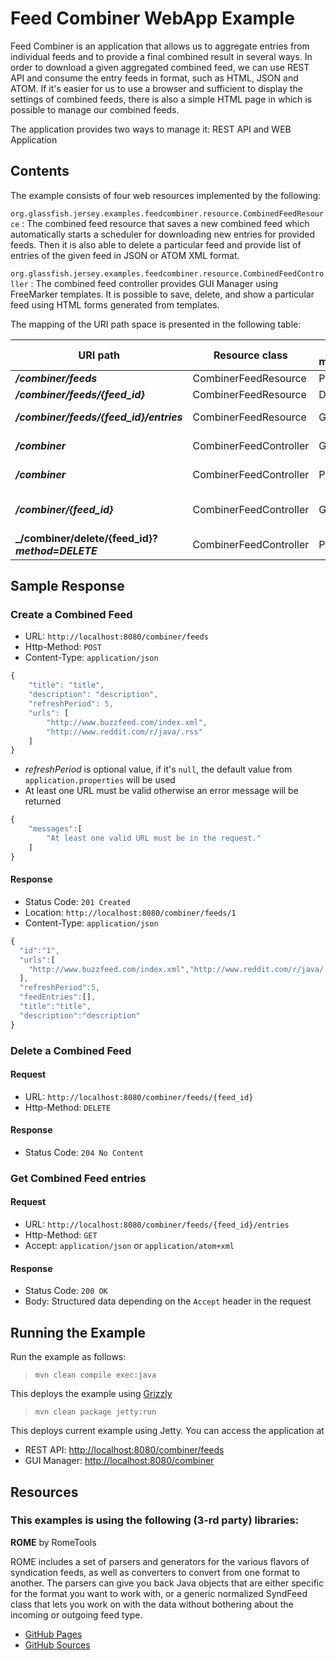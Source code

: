 <!--

    DO NOT ALTER OR REMOVE COPYRIGHT NOTICES OR THIS HEADER.

    Copyright (c) 2015-2017 Oracle and/or its affiliates. All rights reserved.

    The contents of this file are subject to the terms of either the GNU
    General Public License Version 2 only ("GPL") or the Common Development
    and Distribution License("CDDL") (collectively, the "License").  You
    may not use this file except in compliance with the License.  You can
    obtain a copy of the License at
    https://oss.oracle.com/licenses/CDDL+GPL-1.1
    or LICENSE.txt.  See the License for the specific
    language governing permissions and limitations under the License.

    When distributing the software, include this License Header Notice in each
    file and include the License file at LICENSE.txt.

    GPL Classpath Exception:
    Oracle designates this particular file as subject to the "Classpath"
    exception as provided by Oracle in the GPL Version 2 section of the License
    file that accompanied this code.

    Modifications:
    If applicable, add the following below the License Header, with the fields
    enclosed by brackets [] replaced by your own identifying information:
    "Portions Copyright [year] [name of copyright owner]"

    Contributor(s):
    If you wish your version of this file to be governed by only the CDDL or
    only the GPL Version 2, indicate your decision by adding "[Contributor]
    elects to include this software in this distribution under the [CDDL or GPL
    Version 2] license."  If you don't indicate a single choice of license, a
    recipient has the option to distribute your version of this file under
    either the CDDL, the GPL Version 2 or to extend the choice of license to
    its licensees as provided above.  However, if you add GPL Version 2 code
    and therefore, elected the GPL Version 2 license, then the option applies
    only if the new code is made subject to such option by the copyright
    holder.

-->

Feed Combiner WebApp Example
============================

Feed Combiner is an application that allows us to aggregate entries from
individual feeds and to provide a final combined result in several ways.
In order to download a given aggregated combined feed, we can use REST
API and consume the entry feeds in format, such as HTML, JSON and ATOM.
If it's easier for us to use a browser and sufficient to display the
settings of combined feeds, there is also a simple HTML page in which is
possible to manage our combined feeds.

The application provides two ways to manage it: REST API and WEB
Application

Contents
--------

The example consists of four web resources implemented by the following:

`org.glassfish.jersey.examples.feedcombiner.resource.CombinedFeedResource`
:   The combined feed resource that saves a new combined feed which
    automatically starts a scheduler for downloading new entries for
    provided feeds. Then it is also able to delete a particular feed and
    provide list of entries of the given feed in JSON or ATOM
    XML format.

`org.glassfish.jersey.examples.feedcombiner.resource.CombinedFeedController`
:   The combined feed controller provides GUI Manager using
    FreeMarker templates. It is possible to save, delete, and show a
    particular feed using HTML forms generated from templates.

The mapping of the URI path space is presented in the following table:

  URI path                                         | Resource class           | HTTP methods   | Allowed values
 ------------------------------------------------- | ------------------------ | -------------- | -------------------------------------
 **_/combiner/feeds_**                             | CombinerFeedResource     | POST           | returns JSON
 **_/combiner/feeds/{feed_id}_**                   | CombinerFeedResource     | DELETE         | N/A
 **_/combiner/feeds/{feed_id}/entries_**           | CombinerFeedResource     | GET            | returns JSON or ATOM\_XML
 **_/combiner_**                                   | CombinerFeedController   | GET            | FreeMarker templates/index.ftl
 **_/combiner_**                                   | CombinerFeedController   | POST           | FreeMarker templates/index.ftl
 **_/combiner/{feed_id}_**                         | CombinerFeedController   | GET            | FreeMarker templates/feed-entries.ftl
 **_/combiner/delete/{feed_id}?_method=DELETE_**   | CombinerFeedController   | POST           | FreeMarker templates/index.ftl

Sample Response
---------------

### Create a Combined Feed

-   URL: `http://localhost:8080/combiner/feeds`
-   Http-Method: `POST`
-   Content-Type: `application/json`

```javascript
{
    "title": "title",
    "description": "description",
    "refreshPeriod": 5,
    "urls": [
        "http://www.buzzfeed.com/index.xml",
        "http://www.reddit.com/r/java/.rss"
    ]
}
```

-   *refreshPeriod* is optional value, if it's `null`, the default value
    from `application.properties` will be used
-   At least one URL must be valid otherwise an error message will be
    returned

```javascript
{
    "messages":[
        "At least one valid URL must be in the request."
    ]
}
```

#### Response

-   Status Code: `201 Created`
-   Location: `http://localhost:8080/combiner/feeds/1`
-   Content-Type: `application/json`

```javascript
{
  "id":"1",
  "urls":[
    "http://www.buzzfeed.com/index.xml","http://www.reddit.com/r/java/.rss"
  ],
  "refreshPeriod":5,
  "feedEntries":[],
  "title":"title",
  "description":"description"
}
```

### Delete a Combined Feed

#### Request

-   URL: `http://localhost:8080/combiner/feeds/{feed_id}`
-   Http-Method: `DELETE`

#### Response

-   Status Code: `204 No Content`

### Get Combined Feed entries

#### Request

-   URL: `http://localhost:8080/combiner/feeds/{feed_id}/entries`
-   Http-Method: `GET`
-   Accept: `application/json` or `application/atom+xml`

#### Response

-   Status Code: `200 OK`
-   Body: Structured data depending on the `Accept` header in the
    request

Running the Example
-------------------

Run the example as follows:

>     mvn clean compile exec:java

This deploys the example using [Grizzly](http://grizzly.java.net/)

>     mvn clean package jetty:run

This deploys current example using Jetty. You can access the application
at

-   REST API: <http://localhost:8080/combiner/feeds>
-   GUI Manager: <http://localhost:8080/combiner>

Resources
---------

### This examples is using the following (3-rd party) libraries:

**ROME** by RomeTools

ROME includes a set of parsers and generators for the various flavors of
syndication feeds, as well as converters to convert from one format to
another. The parsers can give you back Java objects that are either
specific for the format you want to work with, or a generic normalized
SyndFeed class that lets you work on with the data without bothering
about the incoming or outgoing feed type.

-   [GitHub Pages](http://rometools.github.io/rome/)
-   [GitHub Sources](https://github.com/rometools/rome)
